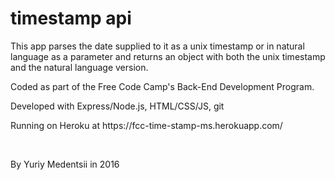 # timestamp api

<p>This app parses the date supplied to it as a unix timestamp or in natural language as a parameter and returns an object with both the unix timestamp and the natural language version.<p>
<p>Coded as part of the Free Code Camp's Back-End Development Program.</p>
<p>Developed with Express/Node.js, HTML/CSS/JS, git</p>
<p>Running on Heroku at https://fcc-time-stamp-ms.herokuapp.com/</p>
<br>
<p>
By Yuriy Medentsii in 2016
</p>
